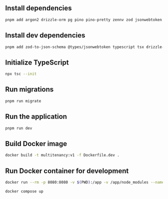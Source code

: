 ## Install dependencies

```bash
pnpm add argon2 drizzle-orm pg pino pino-pretty zennv zod jsonwebtoken fastify-zod fastify-guard fastify
```

## Install dev dependencies

```bash
pnpm add zod-to-json-schema @types/jsonwebtoken typescript tsx drizzle-kit @types/pg -D
```

## Initialize TypeScript

```bash
npx tsc --init
```

## Run migrations

```bash
pnpm run migrate
```

## Run the application

```bash
pnpm run dev
```

## Build Docker image

```bash
docker build -t multitenancy:v1 -f Dockerfile.dev .
```

## Run Docker container for development

```bash
docker run --rm -p 8080:8080 -v $(PWD):/app -v /app/node_modules --name app-container multitenancy:v1

docker compose up
```

